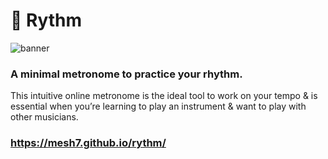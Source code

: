 # 🎵 Rythm
![banner](https://imgur.com/gallery/c1hO17i.jpg)

### A minimal metronome to practice your rhythm.
This intuitive online metronome is the ideal tool to work on your tempo & is essential when you’re learning to play an instrument & want to play with other musicians.
### https://mesh7.github.io/rythm/
